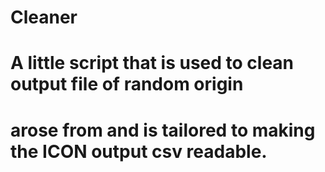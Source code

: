 # Cleaner
# 
# A little script that is used to clean output file of random origin
# arose from and is tailored to making the ICON output csv readable.

